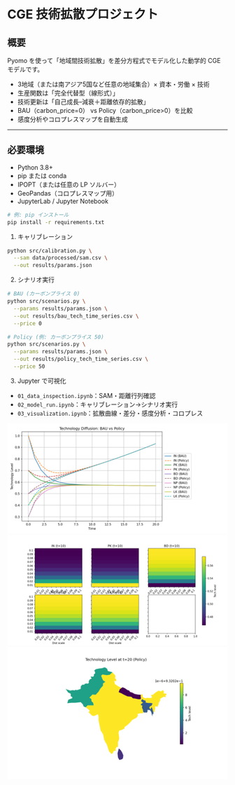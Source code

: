 # CGE 技術拡散プロジェクト

## 概要  
Pyomo を使って「地域間技術拡散」を差分方程式でモデル化した動学的 CGE モデルです。  
- 3地域（または南アジア5国など任意の地域集合）× 資本・労働 × 技術  
- 生産関数は「完全代替型（線形式）」  
- 技術更新は「自己成長–減衰＋距離依存的拡散」  
- BAU（carbon_price=0） vs Policy（carbon_price>0）を比較  
- 感度分析やコロプレスマップを自動生成  

---

## 必要環境

- Python 3.8+
- pip または conda
- IPOPT（または任意の LP ソルバー）
- GeoPandas（コロプレスマップ用）
- JupyterLab / Jupyter Notebook

```bash
# 例: pip インストール
pip install -r requirements.txt
```

1. キャリブレーション
```bash
python src/calibration.py \
  --sam data/processed/sam.csv \
  --out results/params.json
```

2. シナリオ実行
```bash
# BAU (カーボンプライス 0)
python src/scenarios.py \
  --params results/params.json \
  --out results/bau_tech_time_series.csv \
  --price 0
```

```bash
# Policy (例: カーボンプライス 50)
python src/scenarios.py \
  --params results/params.json \
  --out results/policy_tech_time_series.csv \
  --price 50
```

3. Jupyter で可視化
- `01_data_inspection.ipynb`：SAM・距離行列確認
- `02_model_run.ipynb`：キャリブレーション→シナリオ実行
- `03_visualization.ipynb`：拡散曲線・差分・感度分析・コロプレス

![img](figures/tech_diffusion_bau_vs_policy.png)
![img](figures/sensitivity_south_asia.png)
![img](figures/choropleth_policy.png)